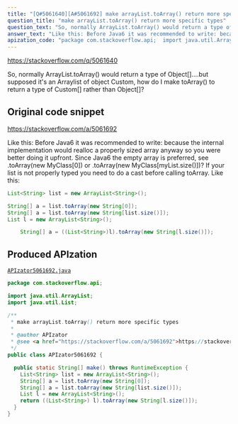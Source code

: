 ```yaml
---
title: "[Q#5061640][A#5061692] make arrayList.toArray() return more specific types"
question_title: "make arrayList.toArray() return more specific types"
question_text: "So, normally ArrayList.toArray() would return a type of Object[]....but supposed it's an  Arraylist of object Custom, how do I make toArray() to return a type of Custom[] rather than Object[]?"
answer_text: "Like this: Before Java6 it was recommended to write: because the internal implementation would realloc a properly sized array anyway so you were better doing it upfront. Since Java6 the empty array is preferred, see .toArray(new MyClass[0]) or .toArray(new MyClass[myList.size()])? If your list is not properly typed you need to do a cast before calling toArray. Like this:"
apization_code: "package com.stackoverflow.api;  import java.util.ArrayList; import java.util.List;  /**  * make arrayList.toArray() return more specific types  *  * @author APIzator  * @see <a href=\"https://stackoverflow.com/a/5061692\">https://stackoverflow.com/a/5061692</a>  */ public class APIzator5061692 {    public static String[] make() throws RuntimeException {     List<String> list = new ArrayList<String>();     String[] a = list.toArray(new String[0]);     String[] a = list.toArray(new String[list.size()]);     List l = new ArrayList<String>();     return ((List<String>) l).toArray(new String[l.size()]);   } }"
---
```


https://stackoverflow.com/q/5061640

So, normally ArrayList.toArray() would return a type of Object[]....but supposed it&#x27;s an 
Arraylist of object Custom, how do I make toArray() to return a type of Custom[] rather than Object[]?



## Original code snippet

https://stackoverflow.com/a/5061692

Like this:
Before Java6 it was recommended to write:
because the internal implementation would realloc a properly sized array anyway so you were better doing it upfront. Since Java6 the empty array is preferred, see .toArray(new MyClass[0]) or .toArray(new MyClass[myList.size()])?
If your list is not properly typed you need to do a cast before calling toArray. Like this:

```java
List<String> list = new ArrayList<String>();

String[] a = list.toArray(new String[0]);
String[] a = list.toArray(new String[list.size()]);
List l = new ArrayList<String>();

    String[] a = ((List<String>)l).toArray(new String[l.size()]);
```

## Produced APIzation

[`APIzator5061692.java`](https://github.com/pasqualesalza/apization-temp-data/raw/master/apizations/java/APIzator5061692.java)

```java
package com.stackoverflow.api;

import java.util.ArrayList;
import java.util.List;

/**
 * make arrayList.toArray() return more specific types
 *
 * @author APIzator
 * @see <a href="https://stackoverflow.com/a/5061692">https://stackoverflow.com/a/5061692</a>
 */
public class APIzator5061692 {

  public static String[] make() throws RuntimeException {
    List<String> list = new ArrayList<String>();
    String[] a = list.toArray(new String[0]);
    String[] a = list.toArray(new String[list.size()]);
    List l = new ArrayList<String>();
    return ((List<String>) l).toArray(new String[l.size()]);
  }
}

```